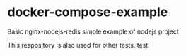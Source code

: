 # docker-compose-example
Basic nginx-nodejs-redis
simple example of nodejs project

This respository is also used for other tests.
test
